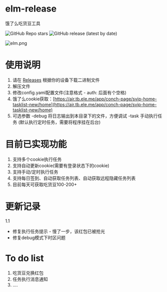 # elm-release
 饿了么吃货豆工具
 
 ![GitHub Repo stars](https://img.shields.io/github/stars/zelang/elm-release)
 ![GitHub release (latest by date)](https://img.shields.io/github/downloads/zelang/elm-release/latest/total)

![elm.png](https://raw.githubusercontent.com/zelang/elm-release/main/elm.png)

# 使用说明

1. 请在 [Releases](https://github.com/zelang/elm-release/releases) 根据你的设备下载二进制文件
2. 解压文件
3. 修改config.yaml配置文件(注意格式 - auth: 后面有个空格)
4. 饿了么cookie获取：[https://air.tb.ele.me/app/conch-page/svip-home-tasklist-new/home](https://air.tb.ele.me/app/conch-page/svip-home-tasklist-new/home)
5. 可选参数 -debug 将日志输出到本目录下的文件，方便调试 -task 手动执行任务 (默认执行定时任务，需要将程序挂在后台)

# 目前已实现功能

1. 支持多个cookie执行任务
2. 支持自动更新cookie(需要有登录状态下的cookie)
3. 支持手动/定时执行任务
4. 支持每日签到、自动获取任务列表、自动获取远程隐藏任务列表
5. 目前每天可获取吃货豆100-200+

# 更新记录

1.1 
- 修复执行任务提示 - 慢了一步，该红包已被抢光
- 修复debug模式下时区问题

# To do list

1. 吃货豆兑换红包
2. 任务执行消息通知
3. ....
